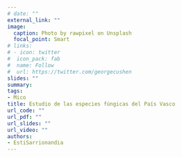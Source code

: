 ```yaml
---
# date: ""
external_link: ""
image:
  caption: Photo by rawpixel on Unsplash
  focal_point: Smart
# links:
# - icon: twitter
#  icon_pack: fab
#  name: Follow
#  url: https://twitter.com/georgecushen
slides: ""
summary: 
tags:
- Mico
title: Estudio de las especies fúngicas del País Vasco
url_code: ""
url_pdf: ""
url_slides: ""
url_video: ""
authors: 
- EstiSarrionandia
---
```


